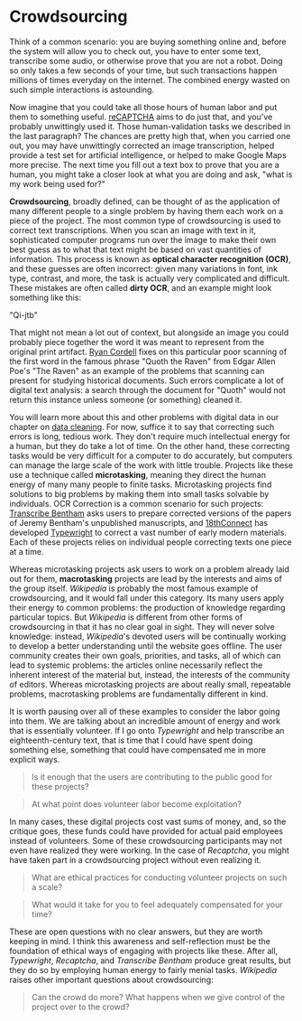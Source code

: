 # Crowdsourcing

Think of a common scenario: you are buying something online and, before the system will allow you to check out, you have to enter some text, transcribe some audio, or otherwise prove that you are not a robot. Doing so only takes a few seconds of your time, but such transactions happen millions of times everyday on the internet. The combined energy wasted on such simple interactions is astounding.

Now imagine that you could take all those hours of human labor and put them to something useful. [reCAPTCHA](https://www.google.com/recaptcha/intro/index.html) aims to do just that, and you've probably unwittingly used it. Those human-validation tasks we described in the last paragraph? The chances are pretty high that, when you carried one out, you may have unwittingly corrected an image transcription, helped provide a test set for artificial intelligence, or helped to make Google Maps more precise. The next time you fill out a text box to prove that you are a human, you might take a closer look at what you are doing and ask, "what is my work being used for?"

**Crowdsourcing**, broadly defined, can be thought of as the application of many different people to a single problem by having them each work on a piece of the project. The most common type of crowdsourcing is used to correct text transcriptions. When you scan an image with text in it, sophisticated computer programs run over the image to make their own best guess as to what that text might be based on vast quantities of information. This process is known as **optical character recognition (OCR)**, and these guesses are often incorrect: given many variations in font, ink type, contrast, and more, the task is actually very complicated and difficult. These mistakes are often called **dirty OCR**, and an example might look something like this:

"Qi-jtb"

That might not mean a lot out of context, but alongside an image you could probably piece together the word it was meant to represent from the original print artifact. [Ryan Cordell](http://ryancordell.org/research/qijtb-the-raven/) fixes on this particular poor scanning of the first word in the famous phrase "Quoth the Raven" from Edgar Allen Poe's "The Raven" as an example of the problems that scanning can present for studying historical documents. Such errors complicate a lot of digital text analysis: a search through the document for "Quoth" would not return this instance unless someone (or something) cleaned it. 

You will learn more about this and other problems with digital data in our chapter on [data cleaning](/data-cleaning/problems-with-data.md). For now, suffice it to say that correcting such errors is long, tedious work. They don't require much intellectual energy for a human, but they do take a lot of time. On the other hand, these correcting tasks would be very difficult for a computer to do accurately, but computers can manage the large scale of the work with little trouble. Projects like these use a technique called **microtasking**, meaning they direct the human energy of many many people to finite tasks. Microtasking projects find solutions to big problems by making them into small tasks solvable by individuals. OCR Correction is a common scenario for such projects: [Transcribe Bentham](http://blogs.ucl.ac.uk/transcribe-bentham/) asks users to prepare corrected versions of the papers of Jeremy Bentham's unpublished manuscripts, and [18thConnect](http://www.18thconnect.org/) has developed [Typewright](http://www.18thconnect.org/typewright/documents) to correct a vast number of early modern materials. Each of these projects relies on individual people correcting texts one piece at a time.

Whereas microtasking projects ask users to work on a problem already laid out for them, **macrotasking** projects are lead by the interests and aims of the group itself. *Wikipedia* is probably the most famous example of crowdsourcing, and it would fall under this category. Its many users apply their energy to common problems: the production of knowledge regarding particular topics. But *Wikipedia* is different from other forms of crowdsourcing in that it has no clear goal in sight. They will never solve knowledge: instead, *Wikipedia*'s devoted users will be continually working to develop a better understanding until the website goes offline. The user community creates their own goals, priorities, and tasks, all of which can lead to systemic problems: the articles online necessarily reflect the inherent interest of the material but, instead, the interests of the community of editors. Whereas microtasking projects are about really small, repeatable problems, macrotasking problems are fundamentally different in kind.

It is worth pausing over all of these examples to consider the labor going into them. We are talking about an incredible amount of energy and work that is essentially volunteer. If I go onto *Typewright* and help transcribe an eighteenth-century text, that is time that I could have spent doing something else, something that could have compensated me in more explicit ways.

> Is it enough that the users are contributing to the public good for these projects?

> At what point does volunteer labor become exploitation?

In many cases, these digital projects cost vast sums of money, and, so the critique goes, these funds could have provided for actual paid employees instead of volunteers. Some of these crowdsourcing participants may not even have realized they were working. In the case of *Recaptcha*, you might have taken part in a crowdsourcing project without even realizing it. 

> What are ethical practices for conducting volunteer projects on such a scale?

> What would it take for you to feel adequately compensated for your time?

These are open questions with no clear answers, but they are worth keeping in mind. I think this awareness and self-reflection must be the foundation of ethical ways of engaging with projects like these. After all, *Typewright*, *Recaptcha*, and *Transcribe Bentham* produce great results, but they do so by employing human energy to fairly menial tasks. *Wikipedia* raises other important questions about crowdsourcing: 

> Can the crowd do more?
> What happens when we give control of the project over to the crowd?
